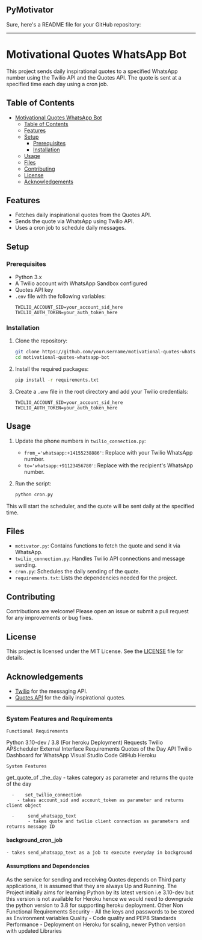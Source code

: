 ## PyMotivator

Sure, here's a README file for your GitHub repository:

---

# Motivational Quotes WhatsApp Bot

This project sends daily inspirational quotes to a specified WhatsApp number using the Twilio API and the Quotes API. The quote is sent at a specified time each day using a cron job.

## Table of Contents

- [Motivational Quotes WhatsApp Bot](#motivational-quotes-whatsapp-bot)
  - [Table of Contents](#table-of-contents)
  - [Features](#features)
  - [Setup](#setup)
    - [Prerequisites](#prerequisites)
    - [Installation](#installation)
  - [Usage](#usage)
  - [Files](#files)
  - [Contributing](#contributing)
  - [License](#license)
  - [Acknowledgements](#acknowledgements)

## Features

- Fetches daily inspirational quotes from the Quotes API.
- Sends the quote via WhatsApp using Twilio API.
- Uses a cron job to schedule daily messages.

## Setup

### Prerequisites

- Python 3.x
- A Twilio account with WhatsApp Sandbox configured
- Quotes API key
- `.env` file with the following variables:
  ```
  TWILIO_ACCOUNT_SID=your_account_sid_here
  TWILIO_AUTH_TOKEN=your_auth_token_here
  ```

### Installation

1. Clone the repository:
    ```bash
    git clone https://github.com/yourusername/motivational-quotes-whatsapp-bot.git
    cd motivational-quotes-whatsapp-bot
    ```

2. Install the required packages:
    ```bash
    pip install -r requirements.txt
    ```

3. Create a `.env` file in the root directory and add your Twilio credentials:
    ```env
    TWILIO_ACCOUNT_SID=your_account_sid_here
    TWILIO_AUTH_TOKEN=your_auth_token_here
    ```

## Usage

1. Update the phone numbers in `twilio_connection.py`:
    - `from_='whatsapp:+14155238886'`: Replace with your Twilio WhatsApp number.
    - `to='whatsapp:+91123456780'`: Replace with the recipient's WhatsApp number.

2. Run the script:
    ```bash
    python cron.py
    ```

This will start the scheduler, and the quote will be sent daily at the specified time.

## Files

- `motivator.py`: Contains functions to fetch the quote and send it via WhatsApp.
- `twilio_connection.py`: Handles Twilio API connections and message sending.
- `cron.py`: Schedules the daily sending of the quote.
- `requirements.txt`: Lists the dependencies needed for the project.

## Contributing

Contributions are welcome! Please open an issue or submit a pull request for any improvements or bug fixes.

## License

This project is licensed under the MIT License. See the [LICENSE](LICENSE) file for details.

## Acknowledgements

- [Twilio](https://www.twilio.com) for the messaging API.
- [Quotes API](https://quotes.rest/) for the daily inspirational quotes.

---

### System Features and Requirements
	Functional Requirements
Python 3.10-dev / 3.8 (For heroku Deployment)
Requests
Twilio
APScheduler
	External Interface Requirements
Quotes of the Day API
Twilio Dashboard for WhatsApp
Visual Studio Code
GitHub
Heroku

	System Features
get_quote_of _the_day
	- takes category as parameter and returns the quote of the day

      -    set_twilio_connection
		- takes account_sid and account_token as parameter and returns client object

      - 	send_whatsapp_text
      		- takes quote and twilio client connection as parameters and returns message ID      

#### background_cron_job
	- takes send_whatsapp_text as a job to execute everyday in background
####  Assumptions and Dependencies
As the service for sending and receiving Quotes depends on Third party applications, it is assumed that they are always Up and Running.
The Project initially aims for learning Python by its latest version i.e 3.10-dev but this version is not available for Heroku hence we would need to downgrade the python version to 3.8 for supporting heroku deployment.
Other Non Functional Requirements
Security - All the keys and passwords to be stored as Environment variables
Quality - Code quality and PEP8 Standards
Performance - Deployment on Heroku for scaling, newer Python version with updated Libraries

